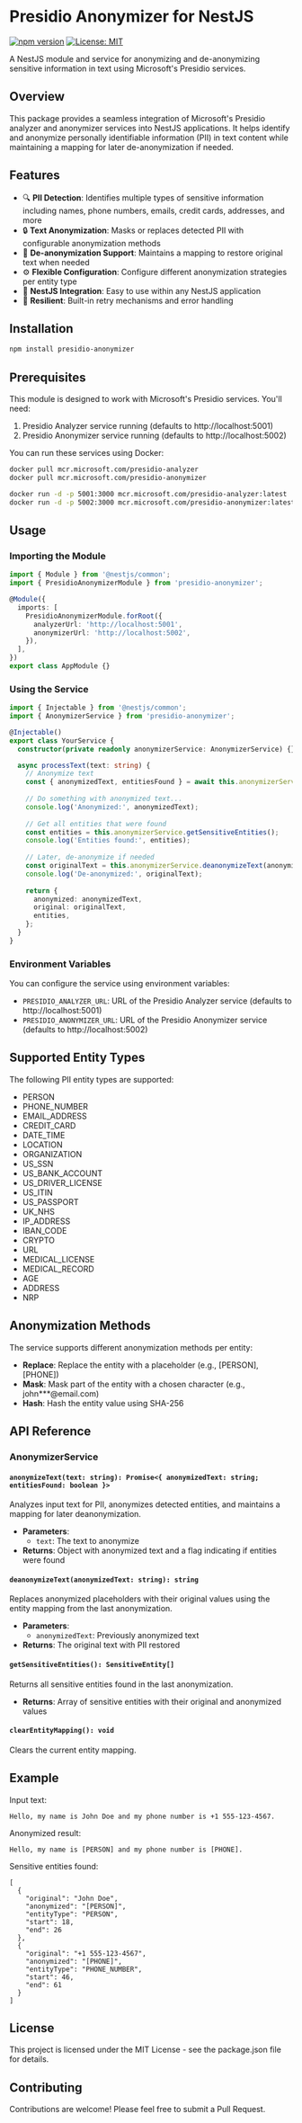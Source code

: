 # Presidio Anonymizer for NestJS

[![npm version](https://img.shields.io/npm/v/presidio-anonymizer.svg)](https://www.npmjs.com/package/presidio-anonymizer)
[![License: MIT](https://img.shields.io/badge/License-MIT-yellow.svg)](https://opensource.org/licenses/MIT)

A NestJS module and service for anonymizing and de-anonymizing sensitive information in text using Microsoft's Presidio services.

## Overview

This package provides a seamless integration of Microsoft's Presidio analyzer and anonymizer services into NestJS applications. It helps identify and anonymize personally identifiable information (PII) in text content while maintaining a mapping for later de-anonymization if needed.

## Features

- 🔍 **PII Detection**: Identifies multiple types of sensitive information including names, phone numbers, emails, credit cards, addresses, and more
- 🔒 **Text Anonymization**: Masks or replaces detected PII with configurable anonymization methods
- 🔄 **De-anonymization Support**: Maintains a mapping to restore original text when needed
- ⚙️ **Flexible Configuration**: Configure different anonymization strategies per entity type
- 🚀 **NestJS Integration**: Easy to use within any NestJS application
- 💪 **Resilient**: Built-in retry mechanisms and error handling

## Installation

```bash
npm install presidio-anonymizer
```

## Prerequisites

This module is designed to work with Microsoft's Presidio services. You'll need:

1. Presidio Analyzer service running (defaults to http://localhost:5001)
2. Presidio Anonymizer service running (defaults to http://localhost:5002)

You can run these services using Docker:

```bash
docker pull mcr.microsoft.com/presidio-analyzer
docker pull mcr.microsoft.com/presidio-anonymizer

docker run -d -p 5001:3000 mcr.microsoft.com/presidio-analyzer:latest
docker run -d -p 5002:3000 mcr.microsoft.com/presidio-anonymizer:latest
```

## Usage

### Importing the Module

```typescript
import { Module } from '@nestjs/common';
import { PresidioAnonymizerModule } from 'presidio-anonymizer';

@Module({
  imports: [
    PresidioAnonymizerModule.forRoot({
      analyzerUrl: 'http://localhost:5001',
      anonymizerUrl: 'http://localhost:5002',
    }),
  ],
})
export class AppModule {}
```

### Using the Service

```typescript
import { Injectable } from '@nestjs/common';
import { AnonymizerService } from 'presidio-anonymizer';

@Injectable()
export class YourService {
  constructor(private readonly anonymizerService: AnonymizerService) {}

  async processText(text: string) {
    // Anonymize text
    const { anonymizedText, entitiesFound } = await this.anonymizerService.anonymizeText(text);
    
    // Do something with anonymized text...
    console.log('Anonymized:', anonymizedText);
    
    // Get all entities that were found
    const entities = this.anonymizerService.getSensitiveEntities();
    console.log('Entities found:', entities);
    
    // Later, de-anonymize if needed
    const originalText = this.anonymizerService.deanonymizeText(anonymizedText);
    console.log('De-anonymized:', originalText);
    
    return {
      anonymized: anonymizedText,
      original: originalText,
      entities,
    };
  }
}
```

### Environment Variables

You can configure the service using environment variables:

- `PRESIDIO_ANALYZER_URL`: URL of the Presidio Analyzer service (defaults to http://localhost:5001)
- `PRESIDIO_ANONYMIZER_URL`: URL of the Presidio Anonymizer service (defaults to http://localhost:5002)

## Supported Entity Types

The following PII entity types are supported:

- PERSON
- PHONE_NUMBER
- EMAIL_ADDRESS
- CREDIT_CARD
- DATE_TIME
- LOCATION
- ORGANIZATION
- US_SSN
- US_BANK_ACCOUNT
- US_DRIVER_LICENSE
- US_ITIN
- US_PASSPORT
- UK_NHS
- IP_ADDRESS
- IBAN_CODE
- CRYPTO
- URL
- MEDICAL_LICENSE
- MEDICAL_RECORD
- AGE
- ADDRESS
- NRP

## Anonymization Methods

The service supports different anonymization methods per entity:

- **Replace**: Replace the entity with a placeholder (e.g., [PERSON], [PHONE])
- **Mask**: Mask part of the entity with a chosen character (e.g., john***@email.com)
- **Hash**: Hash the entity value using SHA-256

## API Reference

### AnonymizerService

#### `anonymizeText(text: string): Promise<{ anonymizedText: string; entitiesFound: boolean }>`

Analyzes input text for PII, anonymizes detected entities, and maintains a mapping for later deanonymization.

- **Parameters**:
  - `text`: The text to anonymize
- **Returns**: Object with anonymized text and a flag indicating if entities were found

#### `deanonymizeText(anonymizedText: string): string`

Replaces anonymized placeholders with their original values using the entity mapping from the last anonymization.

- **Parameters**:
  - `anonymizedText`: Previously anonymized text
- **Returns**: The original text with PII restored

#### `getSensitiveEntities(): SensitiveEntity[]`

Returns all sensitive entities found in the last anonymization.

- **Returns**: Array of sensitive entities with their original and anonymized values

#### `clearEntityMapping(): void`

Clears the current entity mapping.

## Example

Input text:
```
Hello, my name is John Doe and my phone number is +1 555-123-4567.
```

Anonymized result:
```
Hello, my name is [PERSON] and my phone number is [PHONE].
```

Sensitive entities found:
```
[
  {
    "original": "John Doe",
    "anonymized": "[PERSON]",
    "entityType": "PERSON",
    "start": 18,
    "end": 26
  },
  {
    "original": "+1 555-123-4567",
    "anonymized": "[PHONE]",
    "entityType": "PHONE_NUMBER",
    "start": 46,
    "end": 61
  }
]
```

## License

This project is licensed under the MIT License - see the package.json file for details.

## Contributing

Contributions are welcome! Please feel free to submit a Pull Request.